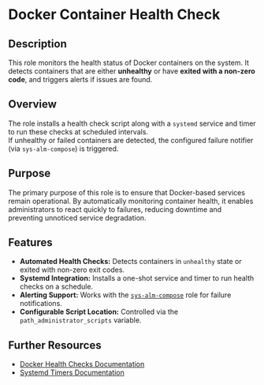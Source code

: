 # Docker Container Health Check

## Description

This role monitors the health status of Docker containers on the system. It detects containers that are either **unhealthy** or have **exited with a non-zero code**, and triggers alerts if issues are found.

## Overview

The role installs a health check script along with a `systemd` service and timer to run these checks at scheduled intervals.  
If unhealthy or failed containers are detected, the configured failure notifier (via `sys-alm-compose`) is triggered.

## Purpose

The primary purpose of this role is to ensure that Docker-based services remain operational. By automatically monitoring container health, it enables administrators to react quickly to failures, reducing downtime and preventing unnoticed service degradation.

## Features

- **Automated Health Checks:** Detects containers in `unhealthy` state or exited with non-zero exit codes.
- **Systemd Integration:** Installs a one-shot service and timer to run health checks on a schedule.
- **Alerting Support:** Works with the [`sys-alm-compose`](../sys-alm-compose/README.md) role for failure notifications.
- **Configurable Script Location:** Controlled via the `path_administrator_scripts` variable.

## Further Resources

- [Docker Health Checks Documentation](https://docs.docker.com/engine/reference/run/#healthcheck)
- [Systemd Timers Documentation](https://www.freedesktop.org/software/systemd/man/systemd.timer.html)
